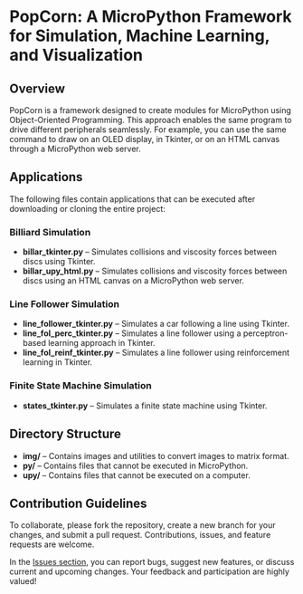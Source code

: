 # PopCorn: A MicroPython Framework for Simulation, Machine Learning, and Visualization

## Overview
PopCorn is a framework designed to create modules for MicroPython using Object-Oriented Programming. This approach enables the same program to drive different peripherals seamlessly. For example, you can use the same command to draw on an OLED display, in Tkinter, or on an HTML canvas through a MicroPython web server.

## Applications
The following files contain applications that can be executed after downloading or cloning the entire project:

### Billiard Simulation
- **billar_tkinter.py** – Simulates collisions and viscosity forces between discs using Tkinter.
- **billar_upy_html.py** – Simulates collisions and viscosity forces between discs using an HTML canvas on a MicroPython web server.

### Line Follower Simulation
- **line_follower_tkinter.py** – Simulates a car following a line using Tkinter.
- **line_fol_perc_tkinter.py** – Simulates a line follower using a perceptron-based learning approach in Tkinter.
- **line_fol_reinf_tkinter.py** – Simulates a line follower using reinforcement learning in Tkinter.

### Finite State Machine Simulation
- **states_tkinter.py** – Simulates a finite state machine using Tkinter.

## Directory Structure
- **img/** – Contains images and utilities to convert images to matrix format.
- **py/** – Contains files that cannot be executed in MicroPython.
- **upy/** – Contains files that cannot be executed on a computer.

## Contribution Guidelines
To collaborate, please fork the repository, create a new branch for your changes, and submit a pull request. Contributions, issues, and feature requests are welcome.

In the [Issues section](https://github.com/GerardoMunoz/pop_corn/issues), you can report bugs, suggest new features, or discuss current and upcoming changes. Your feedback and participation are highly valued!
